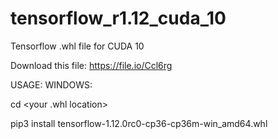 # tensorflow_r1.12_cuda_10
Tensorflow .whl file for CUDA 10

Download this file: 
https://file.io/Ccl6rg

USAGE:
WINDOWS:

cd <your .whl location>

pip3 install tensorflow-1.12.0rc0-cp36-cp36m-win_amd64.whl
